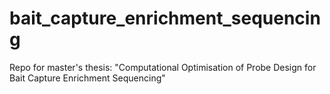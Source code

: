 # bait_capture_enrichment_sequencing
Repo for master's thesis: "Computational Optimisation of Probe Design for Bait Capture Enrichment Sequencing"
